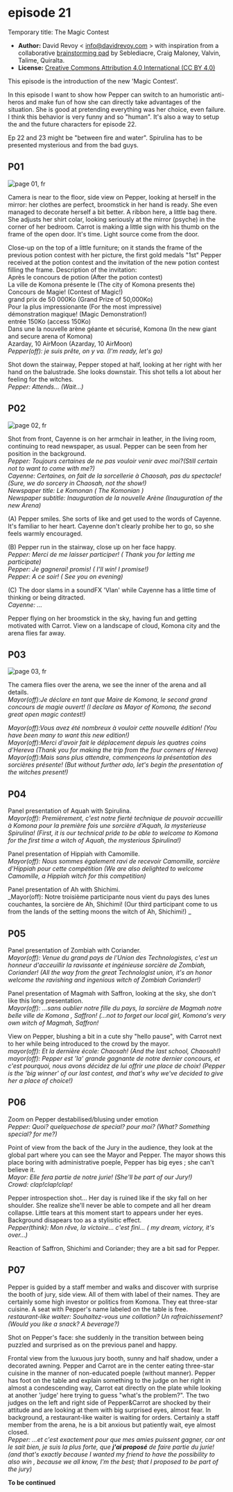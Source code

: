 episode 21
==========

Temporary title: The Magic Contest  

* **Author:** David Revoy < info@davidrevoy.com > with inspiration from a collaborative [brainstorming pad](https://annuel.framapad.org/p/peppercarrot-brainstorm) by Seblediacre, Craig Maloney, Valvin, Talime, Quiralta.  
* **License:** [Creative Commons Attribution 4.0 International (CC BY 4.0)](https://creativecommons.org/licenses/by/4.0/)  

This episode is the introduction of the new 'Magic Contest'.  

In this episode I want to show how Pepper can switch to an humoristic anti-heros and make fun of how she can directly take advantages of the situation. She is good at pretending everything was her choice, even failure. I think this behavior is very funny and so "human". It's also a way to setup the  and the future characters for episode 22.  

Ep 22 and 23 might be "between fire and water". Spirulina has to be presented mysterious and from the bad guys.  

## P01

![page 01, fr](img/ep21p01_storyboard-fr.jpg)  

Camera is near to the floor, side view on Pepper, looking at herself in the mirror: her clothes are perfect, broomstick in her hand is ready. She even managed to decorate herself a bit better. A ribbon here, a little bag there. She adjusts her shirt colar, looking seriously at the mirror (psyche) in the corner of her bedroom. Carrot is making a little sign with his thumb on the frame of the open door. It's time. Light source come from the door.  

Close-up on the top of a little furniture; on it stands the frame of the previous potion contest with her picture, the first gold medals "1st" Pepper received at the potion contest and the invitation of the new potion contest filling the frame. Description of the invitation:  
Après le concours de potion (After the potion contest)  
La ville de Komona présente le (The city of Komona presents the)  
Concours de Magie! (Contest of Magic!)  
grand prix de 50 000Ko (Grand Prize of 50,000Ko)  
Pour la plus impressionante (For the most impressive)  
démonstration magique! (Magic Demonstration!)  
entrée 150Ko (access 150Ko)  
Dans une la nouvelle arène géante et sécurisé, Komona (In the new giant and secure arena of Komona)  
Azarday, 10 AirMoon (Azarday, 10 AirMoon)  
_Pepper(off): je suis prête, on y va. (I'm ready, let's go)_  

Shot down the stairway, Pepper stoped at half, looking at her right with her hand on the balustrade. She looks downstair. This shot tells a lot about her feeling for the witches.  
_Pepper: Attends... (Wait...)_  

## P02

![page 02, fr](img/ep21p02_storyboard-fr.jpg)  

Shot from front, Cayenne is on her armchair in leather, in the living room, continuing to read newspaper, as usual. Pepper can be seen from her position in the background.  
_Pepper: Toujours certaines de ne pas vouloir venir avec moi?(Still certain not to want to come with me?)_  
_Cayenne: Certaines, on fait de la sorcellerie à Chaosah, pas du spectacle! (Sure, we do sorcery in Chaosah, not the show!)_  
_Newspaper title: Le Komonan ( The Komonian )_  
_Newspaper subtitle: Inauguration de la nouvelle Arène (Inauguration of the new Arena)_  

(A) Pepper smiles. She sorts of like and get used to the words of Cayenne. It's familiar to her heart. Cayenne don't clearly prohibe her to go, so she feels warmly encouraged.  

(B) Pepper run in the stairway, close up on her face happy.  
_Pepper: Merci de me laisser participer! ( Thank you for letting me participate)_  
_Pepper: Je gagnerai! promis! ( I'll win! I promise!)_  
_Pepper: A ce soir! ( See you on evening)_  

(C) The door slams in a soundFX 'Vlan' while Cayenne has a little time of thinking or being ditracted.  
_Cayenne: ..._  

Pepper flying on her broomstick in the sky, having fun and getting motivated with Carrot. View on a landscape of cloud, Komona city and the arena flies far away.  

## P03

![page 03, fr](img/ep21p03_storyboard-fr.jpg)  

The camera flies over the arena, we see the inner of the arena and all details.  
_Mayor(off):Je déclare en tant que Maire de Komona, le second grand concours de magie ouvert! (I declare as Mayor of Komona, the second great open magic contest!)_  

_Mayor(off):Vous avez été nombreux à vouloir cette nouvelle édition! (You have been many to want this new edition!)_  
_Mayor(off):Merci d'avoir fait le déplacement depuis les quatres coins d'Hereva (Thank you for making the trip from the four corners of Hereva)_  
_Mayor(off):Mais sans plus attendre, commençeons la présentation des sorcières présente! (But without further ado, let's begin the presentation of the witches present!)_  

## P04

Panel presentation of Aquah with Spirulina.  
_Mayor(off): Premièrement, c'est notre fierté technique de pouvoir accueillir à Komona pour la première fois une sorcière d'Aquah, la mysterieuse Spirulina! (First, it is our technical pride to be able to welcome to Komona for the first time a witch of Aquah, the mysterious Spirulina!)_  

Panel presentation of Hippiah with Camomille.  
_Mayor(off): Nous sommes également ravi de recevoir Camomille, sorcière d'Hippiah pour cette compétition (We are also delighted to welcome Camomille, a Hippiah witch for this competition)_  

Panel presentation of Ah with Shichimi.  
_Mayor(off): Notre troisième participante nous vient du pays des lunes couchantes, la sorcière de Ah, Shichimi! (Our third participant come to us from the lands of the setting moons the witch of Ah, Shichimi!) _  

## P05

Panel presentation of Zombiah with Coriander.  
_Mayor(off): Venue du grand pays de l'Union des Technologistes, c'est un honneur d'acceuillir la ravissante et ingénieuse sorcière de Zombiah, Coriander! (All the way from the great Technologist union, it's an honor welcome the ravishing and ingenious witch of Zombiah Coriander!)_  

Panel presentation of Magmah with Saffron, looking at the sky, she don't like this long presentation.  
_Mayor(off): ...sans oublier notre fille du pays, la sorcière de Magmah notre belle ville de Komona , Saffron! (...not to forget our local girl, Komona's very own witch of Magmah, Saffron!_  

View on Pepper, blushing a bit in a cute shy "hello pause", with Carrot next to her while being introduced to the crowd by the mayor.  
_mayor(off): Et la dernière école: Chaosah! (And the last school, Chaosah!)_  
_mayor(off): Pepper est 'la' grande gagnante de notre dernier concours, et c'est pourquoi, nous avons décidez de lui offrir une place de choix! (Pepper is the 'big winner' of our last contest, and that's why we've decided to give her a place of choice!)_

## P06

Zoom on Pepper destabilised/blusing under emotion  
_Pepper: Quoi? quelquechose de special? pour moi? (What? Something special? for me?)_  

Point of view from the back of the Jury in the audience, they look at the global part where you can see the Mayor and Pepper. The mayor shows this place boring with administrative poeple, Pepper has big eyes ; she can't believe it.  
_Mayor: Elle fera partie de notre jurie! (She'll be part of our Jury!)_  
_Crowd: clap!clap!clap!_  

Pepper introspection shot... Her day is ruined like if the sky fall on her shoulder. She realize she'll never be able to compete and all her dream collapse. Little tears at this moment start to appears under her eyes. Background disapears too as a stylisitic effect.  
_Pepper(think): Mon rêve, la victoire... c'est fini... ( my dream, victory, it's over...)_  

Reaction of Saffron, Shichimi and Coriander; they are a bit sad for Pepper.  

## P07  

Pepper is guided by a staff member and walks and discover with surprise the booth of jury, side view. All of them with label of their names. They are certainly some high investor or politics from Komona. They eat three-star cuisine. A seat with Pepper's name labeled on the table is free.  
_restaurant-like waiter: Souhaitez-vous une collation? Un rafraichissement? (Would you like a snack? A beverage?)_  

Shot on Pepper's face: she suddenly in the transition between being puzzled and surprised as on the previous panel and happy.  

Frontal view from the luxuous jury booth, sunny and half shadow, under a decorated awning. Pepper and Carrot are in the center eating three-star cuisine in the manner of non-educated poeple (without manner). Pepper has foot on the table and explain something to the judge on her right in almost a condescending way, Carrot eat directly on the plate while looking at another 'judge' here trying to guess "what's the problem?". The two judges on the left and right side of Pepper&Carrot are shocked by their attitude and are looking at them with big surprised eyes, almost fear. In background, a restaurant-like waiter is waiting for orders. Certainly a staff member from the arena, he is a bit anxious but patiently wait, eye almost closed.  
_Pepper: ...et c'est exactement pour que mes amies puissent gagner, car ont le sait bien, je suis la plus forte, que **j'ai proposé** de faire partie du jurie! (and that's exactly because I wanted my friend to have the possibility to also win , because we all know, I'm the best; that I proposed to be part of the jury)_  

**To be continued**

